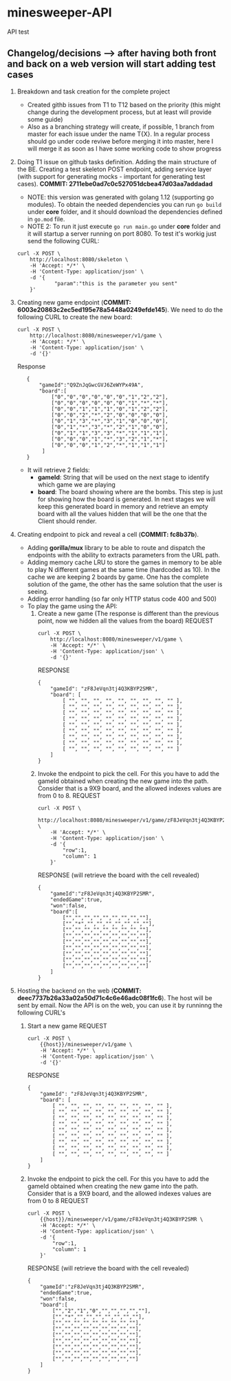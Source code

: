 # minesweeper-API
API test

## Changelog/decisions --> after having both front and back on a web version will start adding test cases
1. Breakdown and task creation for the complete project
    - Created githb issues from T1 to T12 based on the priority (this might change during the development process, but at least will provide some guide)
    - Also as a branching strategy will create, if possible, 1 branch from master for each issue under the name T{X}. In a regular process should go under code reviwe before merging it into master, here I will merge it as soon as I have some working code to show progress
2. Doing T1 issue on github tasks definition. Adding the main structure of the BE. Creating a test skeleton POST endpoint, adding service layer (with support for generating mocks - important for generating test cases). **COMMIT: 2711ebe0ad7c0c527051dcbea47d03aa7addadad**
    - NOTE: this version was generated with golang 1.12 (supporting go modules). To obtain the needed dependencies you can run `go build` under **core** folder, and it should download the dependencies defined in `go.mod` file. 
    - NOTE 2: To run it just execute `go run main.go` under **core** folder and it will startup a server running on port 8080. To test it's workig just send the following CURL:

    ```
    curl -X POST \
        http://localhost:8080/skeleton \
        -H 'Accept: */*' \
        -H 'Content-Type: application/json' \
        -d '{
	            "param":"this is the parameter you sent"
        }'
    ```
3. Creating new game endpoint (**COMMIT: 6003e20863c2ec5ed195e78a5448a0249efde145**). We need to do the following CURL to create the new board:
    ```
    curl -X POST \
        http://localhost:8080/minesweeper/v1/game \
        -H 'Accept: */*' \
        -H 'Content-Type: application/json' \
        -d '{}'
    ```

    Response

    ```
       {
           "gameId":"Q9ZnJqGwcGVJ6ZeWYPx49A",
           "board":[
               ["0","0","0","0","0","0","1","2","2"],
               ["0","0","0","0","0","0","1","*","*"],
               ["0","0","1","1","1","0","1","2","2"],
               ["0","0","2","*","2","0","0","0","0"],
               ["0","1","3","*","3","1","0","0","0"],
               ["0","1","*","3","*","2","1","0","0"],
               ["0","1","1","3","3","*","1","1","1"],
               ["0","0","0","1","*","3","2","1","*"],
               ["0","0","0","1","2","*","1","1","1"]
            ]
       }
 
    ```

    - It will retrieve 2 fields:
        - **gameId**: String that will be used on the next stage to identify which game we are playing
        - **board**: The board showing where are the bombs. This step is just for showing how the board is generated. In next stages we will keep this generated board in memory and retrieve an empty board with all the values hidden that will be the one that the Client should render.
4. Creating endpoint to pick and reveal a cell (**COMMIT: fc8b37b**). 
    - Adding **gorilla/mux** library to be able to route and dispatch the endpoints with the ability to extracts parameters from the URL path. 
    - Adding memory cache LRU to store the games in memory to be able to play N different games at the same time (hardcoded as 10). In the cache we are keeping 2 boards by game. One has the complete solution of the game, the other has the same solution that the user is seeing.
    - Adding error handling (so far only HTTP status code 400 and 500)
    - To play the game using the API:
        1. Create a new game (The response is different than the previous point, now we hidden all the values from the board)
            REQUEST
            ```
            curl -X POST \
                http://localhost:8080/minesweeper/v1/game \
                -H 'Accept: */*' \
                -H 'Content-Type: application/json' \
                -d '{}'
            ```
            RESPONSE
            ```
            {
                "gameId": "zF8JeVqn3tj4Q3KBYP2SMR",
                "board": [
                    [ "", "", "", "", "", "", "", "", "" ], 
                    [ "", "", "", "", "", "", "", "", "" ], 
                    [ "", "", "", "", "", "", "", "", "" ], 
                    [ "", "", "", "", "", "", "", "", "" ], 
                    [ "", "", "", "", "", "", "", "", "" ],
                    [ "", "", "", "", "", "", "", "", "" ], 
                    [ "", "", "", "", "", "", "", "", "" ], 
                    [ "", "", "", "", "", "", "", "", "" ], 
                    [ "", "", "", "", "", "", "", "", "" ]
                ]
            }
            ```
        2. Invoke the endpoint to pick the cell. For this you have to add the gameId obtained when creating the new game into the path. Consider that is a 9X9 board, and the allowed indexes values are from 0 to 8.
            REQUEST
            ```
            curl -X POST \
                http://localhost:8080/minesweeper/v1/game/zF8JeVqn3tj4Q3KBYP2SMR \
                -H 'Accept: */*' \
                -H 'Content-Type: application/json' \
                -d '{
	                "row":1,
	                "column": 1
                }'    
            ```
            RESPONSE (will retrieve the board with the cell revealed)
            ```
            {
                "gameId":"zF8JeVqn3tj4Q3KBYP2SMR",
                "endedGame":true,
                "won":false,
                "board":[
                    ["","","","","","","","",""],
                    ["","*","","","","","","",""],
                    ["","","","","","","","",""],
                    ["","","","","","","","",""],
                    ["","","","","","","","",""],
                    ["","","","","","","","",""],
                    ["","","","","","","","",""],
                    ["","","","","","","","",""],
                    ["","","","","","","","",""]
                ]
            }
            ```
5. Hosting the backend on the web (**COMMIT: deec7737b26a33a02a50d71c4c6e46adc08f1fc6**). The host will be sent by email. Now the API is on the web, you can use it by runninng the following CURL's    
    1. Start a new game
        REQUEST
        ```
        curl -X POST \
            {{host}}/minesweeper/v1/game \
            -H 'Accept: */*' \
            -H 'Content-Type: application/json' \
            -d '{}'
        ```
        RESPONSE
        ```
        {
            "gameId": "zF8JeVqn3tj4Q3KBYP2SMR",
            "board": [
                [ "", "", "", "", "", "", "", "", "" ], 
                [ "", "", "", "", "", "", "", "", "" ], 
                [ "", "", "", "", "", "", "", "", "" ], 
                [ "", "", "", "", "", "", "", "", "" ], 
                [ "", "", "", "", "", "", "", "", "" ],
                [ "", "", "", "", "", "", "", "", "" ], 
                [ "", "", "", "", "", "", "", "", "" ], 
                [ "", "", "", "", "", "", "", "", "" ], 
                [ "", "", "", "", "", "", "", "", "" ]
            ]
        }
        ```
    2. Invoke the endpoint to pick the cell. For this you have to add the gameId obtained when creating the new game into the path. Consider that is a 9X9 board, and the allowed indexes values are from 0 to 8
        REQUEST
        ```
        curl -X POST \
            {{host}}/minesweeper/v1/game/zF8JeVqn3tj4Q3KBYP2SMR \
            -H 'Accept: */*' \
            -H 'Content-Type: application/json' \
            -d '{
                "row":1,
                "column": 1
            }'    
        ```
        RESPONSE (will retrieve the board with the cell revealed)
        ```
        {
            "gameId":"zF8JeVqn3tj4Q3KBYP2SMR",
            "endedGame":true,
            "won":false,
            "board":[
                ["","2","1","0","","","","",""],
                ["","*","","","","","","",""],
                ["","","","","","","","",""],
                ["","","","","","","","",""],
                ["","","","","","","","",""],
                ["","","","","","","","",""],
                ["","","","","","","","",""],
                ["","","","","","","","",""],
                ["","","","","","","","",""]
            ]
        }
        ```

